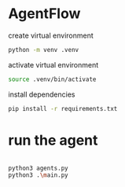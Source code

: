 # AgentFlow

create virtual environment
```bash
python -m venv .venv
```
activate virtual environment
```bash
source .venv/bin/activate
```
install dependencies
```bash
pip install -r requirements.txt
```


# run the agent
```bash

python3 agents.py
python3 .\main.py

```